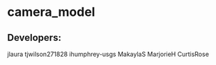 # camera_model

## Developers:

jlaura
tjwilson271828
ihumphrey-usgs
MakaylaS
MarjorieH
CurtisRose

